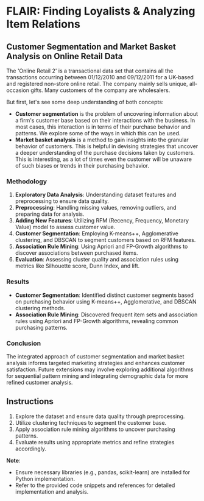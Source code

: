 # FLAIR: Finding Loyalists & Analyzing Item Relations
## Customer Segmentation and Market Basket Analysis on Online Retail Data

The 'Online Retail 2' is a transactional data set that contains all the transactions occurring between 01/12/2010 and 09/12/2011 for a UK-based and registered non-store online retail. The company mainly sells unique, all-occasion gifts. Many customers of the company are wholesalers.

But first, let's see some deep understanding of both concepts:

- **Customer segmentation** is the problem of uncovering information about a firm's customer base based on their interactions with the business. In most cases, this interaction is in terms of their purchase behavior and patterns. We explore some of the ways in which this can be used.
- **Market basket analysis** is a method to gain insights into the granular behavior of customers. This is helpful in devising strategies that uncover a deeper understanding of the purchase decisions taken by customers. This is interesting, as a lot of times even the customer will be unaware of such biases or trends in their purchasing behavior.


### Methodology
1. **Exploratory Data Analysis**: Understanding dataset features and preprocessing to ensure data quality.
2. **Preprocessing**: Handling missing values, removing outliers, and preparing data for analysis.
3. **Adding New Features**: Utilizing RFM (Recency, Frequency, Monetary Value) model to assess customer value.
4. **Customer Segmentation**: Employing K-means++, Agglomerative clustering, and DBSCAN to segment customers based on RFM features.
5. **Association Rule Mining**: Using Apriori and FP-Growth algorithms to discover associations between purchased items.
6. **Evaluation**: Assessing cluster quality and association rules using metrics like Silhouette score, Dunn Index, and lift.

### Results
- **Customer Segmentation**: Identified distinct customer segments based on purchasing behavior using K-means++, Agglomerative, and DBSCAN clustering methods.
- **Association Rule Mining**: Discovered frequent item sets and association rules using Apriori and FP-Growth algorithms, revealing common purchasing patterns.

### Conclusion
The integrated approach of customer segmentation and market basket analysis informs targeted marketing strategies and enhances customer satisfaction. Future extensions may involve exploring additional algorithms for sequential pattern mining and integrating demographic data for more refined customer analysis.

## Instructions
1. Explore the dataset and ensure data quality through preprocessing.
2. Utilize clustering techniques to segment the customer base.
3. Apply association rule mining algorithms to uncover purchasing patterns.
4. Evaluate results using appropriate metrics and refine strategies accordingly.

**Note**:
- Ensure necessary libraries (e.g., pandas, scikit-learn) are installed for Python implementation.
- Refer to the provided code snippets and references for detailed implementation and analysis.
